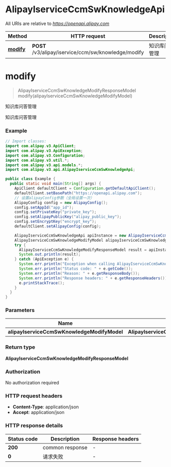 # AlipayIserviceCcmSwKnowledgeApi

All URIs are relative to *https://openapi.alipay.com*

| Method | HTTP request | Description |
|------------- | ------------- | -------------|
| [**modify**](AlipayIserviceCcmSwKnowledgeApi.md#modify) | **POST** /v3/alipay/iservice/ccm/sw/knowledge/modify | 知识库问答管理 |


<a name="modify"></a>
# **modify**
> AlipayIserviceCcmSwKnowledgeModifyResponseModel modify(alipayIserviceCcmSwKnowledgeModifyModel)

知识库问答管理

知识库问答管理

### Example
```java
// Import classes:
import com.alipay.v3.ApiClient;
import com.alipay.v3.ApiException;
import com.alipay.v3.Configuration;
import com.alipay.v3.util.*;
import com.alipay.v3.api.models.*;
import com.alipay.v3.api.AlipayIserviceCcmSwKnowledgeApi;

public class Example {
  public static void main(String[] args) {
    ApiClient defaultClient = Configuration.getDefaultApiClient();
    defaultClient.setBasePath("https://openapi.alipay.com");
    // 设置alipayConfig参数（全局设置一次）
    AlipayConfig config = new AlipayConfig();
    config.setAppId("app_id");
    config.setPrivateKey("private_key");
    config.setAlipayPublicKey("alipay_public_key");
    config.setEncryptKey("encrypt_key");
    defaultClient.setAlipayConfig(config);

    AlipayIserviceCcmSwKnowledgeApi apiInstance = new AlipayIserviceCcmSwKnowledgeApi(defaultClient);
    AlipayIserviceCcmSwKnowledgeModifyModel alipayIserviceCcmSwKnowledgeModifyModel = new AlipayIserviceCcmSwKnowledgeModifyModel(); // AlipayIserviceCcmSwKnowledgeModifyModel | 
    try {
      AlipayIserviceCcmSwKnowledgeModifyResponseModel result = apiInstance.modify(alipayIserviceCcmSwKnowledgeModifyModel);
      System.out.println(result);
    } catch (ApiException e) {
      System.err.println("Exception when calling AlipayIserviceCcmSwKnowledgeApi#modify");
      System.err.println("Status code: " + e.getCode());
      System.err.println("Reason: " + e.getResponseBody());
      System.err.println("Response headers: " + e.getResponseHeaders());
      e.printStackTrace();
    }
  }
}
```

### Parameters

| Name | Type | Description  | Notes |
|------------- | ------------- | ------------- | -------------|
| **alipayIserviceCcmSwKnowledgeModifyModel** | **AlipayIserviceCcmSwKnowledgeModifyModel**|  | [optional] |

### Return type

**AlipayIserviceCcmSwKnowledgeModifyResponseModel**

### Authorization

No authorization required

### HTTP request headers

 - **Content-Type**: application/json
 - **Accept**: application/json

### HTTP response details
| Status code | Description | Response headers |
|-------------|-------------|------------------|
| **200** | common response |  -  |
| **0** | 请求失败 |  -  |

